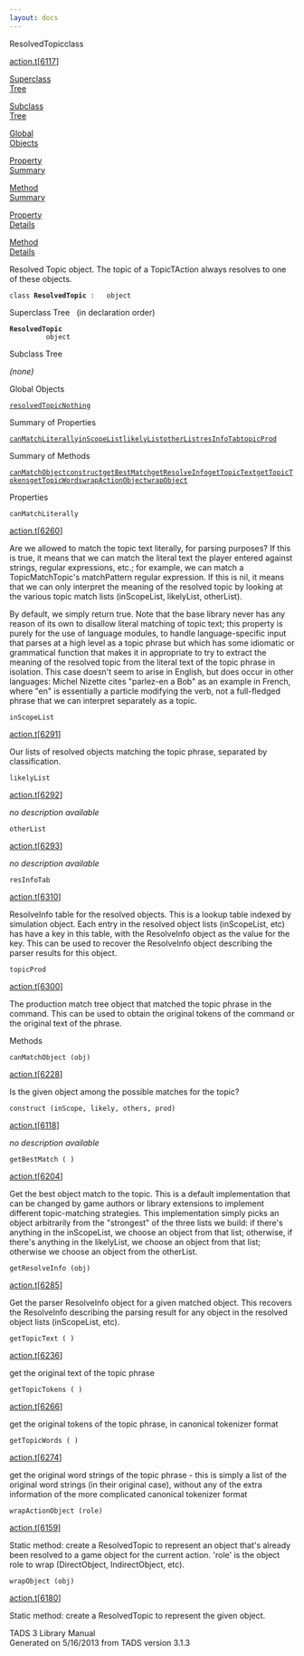 ```yaml
---
layout: docs
---
```

<span class="title">ResolvedTopic</span><span class="type">class</span>

[action.t](../file/action.t.html)\[[6117](../source/action.t.html#6117)\]

[Superclass  
Tree](#_SuperClassTree_)

[Subclass  
Tree](#_SubClassTree_)

[Global  
Objects](#_ObjectSummary_)

[Property  
Summary](#_PropSummary_)

[Method  
Summary](#_MethodSummary_)

[Property  
Details](#_Properties_)

[Method  
Details](#_Methods_)



Resolved Topic object. The topic of a TopicTAction always resolves to
one of these objects.

`class `**`ResolvedTopic`**` :   object`



<span id="_SuperClassTree_"></span>



<span class="hdln">Superclass Tree</span>   (in declaration order)



**`ResolvedTopic`**  
`         object`  
<span id="_SubClassTree_"></span>



<span class="hdln">Subclass Tree</span>  



*(none)* <span id="_ObjectSummary_"></span>



<span class="hdln">Global Objects</span>  



[`resolvedTopicNothing`](../object/resolvedTopicNothing.html)
<span id="_PropSummary_"></span>



<span class="hdln">Summary of Properties</span>  



[`canMatchLiterally`](#canMatchLiterally)[`inScopeList`](#inScopeList)[`likelyList`](#likelyList)[`otherList`](#otherList)[`resInfoTab`](#resInfoTab)[`topicProd`](#topicProd)

<span id="_MethodSummary_"></span>



<span class="hdln">Summary of Methods</span>  



[`canMatchObject`](#canMatchObject)[`construct`](#construct)[`getBestMatch`](#getBestMatch)[`getResolveInfo`](#getResolveInfo)[`getTopicText`](#getTopicText)[`getTopicTokens`](#getTopicTokens)[`getTopicWords`](#getTopicWords)[`wrapActionObject`](#wrapActionObject)[`wrapObject`](#wrapObject)

<span id="_Properties_"></span>



<span class="hdln">Properties</span>  



<span id="canMatchLiterally"></span>

`canMatchLiterally`

[action.t](../file/action.t.html)\[[6260](../source/action.t.html#6260)\]



Are we allowed to match the topic text literally, for parsing purposes?
If this is true, it means that we can match the literal text the player
entered against strings, regular expressions, etc.; for example, we can
match a TopicMatchTopic's matchPattern regular expression. If this is
nil, it means that we can only interpret the meaning of the resolved
topic by looking at the various topic match lists (inScopeList,
likelyList, otherList).

By default, we simply return true. Note that the base library never has
any reason of its own to disallow literal matching of topic text; this
property is purely for the use of language modules, to handle
language-specific input that parses at a high level as a topic phrase
but which has some idiomatic or grammatical function that makes it in
appropriate to try to extract the meaning of the resolved topic from the
literal text of the topic phrase in isolation. This case doesn't seem to
arise in English, but does occur in other languages: Michel Nizette
cites "parlez-en a Bob" as an example in French, where "en" is
essentially a particle modifying the verb, not a full-fledged phrase
that we can interpret separately as a topic.



<span id="inScopeList"></span>

`inScopeList`

[action.t](../file/action.t.html)\[[6291](../source/action.t.html#6291)\]



Our lists of resolved objects matching the topic phrase, separated by
classification.



<span id="likelyList"></span>

`likelyList`

[action.t](../file/action.t.html)\[[6292](../source/action.t.html#6292)\]



*no description available*



<span id="otherList"></span>

`otherList`

[action.t](../file/action.t.html)\[[6293](../source/action.t.html#6293)\]



*no description available*



<span id="resInfoTab"></span>

`resInfoTab`

[action.t](../file/action.t.html)\[[6310](../source/action.t.html#6310)\]



ResolveInfo table for the resolved objects. This is a lookup table
indexed by simulation object. Each entry in the resolved object lists
(inScopeList, etc) has have a key in this table, with the ResolveInfo
object as the value for the key. This can be used to recover the
ResolveInfo object describing the parser results for this object.



<span id="topicProd"></span>

`topicProd`

[action.t](../file/action.t.html)\[[6300](../source/action.t.html#6300)\]



The production match tree object that matched the topic phrase in the
command. This can be used to obtain the original tokens of the command
or the original text of the phrase.



<span id="_Methods_"></span>



<span class="hdln">Methods</span>  



<span id="canMatchObject"></span>

`canMatchObject (obj)`

[action.t](../file/action.t.html)\[[6228](../source/action.t.html#6228)\]



Is the given object among the possible matches for the topic?



<span id="construct"></span>

`construct (inScope, likely, others, prod)`

[action.t](../file/action.t.html)\[[6118](../source/action.t.html#6118)\]



*no description available*



<span id="getBestMatch"></span>

`getBestMatch ( )`

[action.t](../file/action.t.html)\[[6204](../source/action.t.html#6204)\]



Get the best object match to the topic. This is a default implementation
that can be changed by game authors or library extensions to implement
different topic-matching strategies. This implementation simply picks an
object arbitrarily from the "strongest" of the three lists we build: if
there's anything in the inScopeList, we choose an object from that list;
otherwise, if there's anything in the likelyList, we choose an object
from that list; otherwise we choose an object from the otherList.



<span id="getResolveInfo"></span>

`getResolveInfo (obj)`

[action.t](../file/action.t.html)\[[6285](../source/action.t.html#6285)\]



Get the parser ResolveInfo object for a given matched object. This
recovers the ResolveInfo describing the parsing result for any object in
the resolved object lists (inScopeList, etc).



<span id="getTopicText"></span>

`getTopicText ( )`

[action.t](../file/action.t.html)\[[6236](../source/action.t.html#6236)\]



get the original text of the topic phrase



<span id="getTopicTokens"></span>

`getTopicTokens ( )`

[action.t](../file/action.t.html)\[[6266](../source/action.t.html#6266)\]



get the original tokens of the topic phrase, in canonical tokenizer
format



<span id="getTopicWords"></span>

`getTopicWords ( )`

[action.t](../file/action.t.html)\[[6274](../source/action.t.html#6274)\]



get the original word strings of the topic phrase - this is simply a
list of the original word strings (in their original case), without any
of the extra information of the more complicated canonical tokenizer
format



<span id="wrapActionObject"></span>

`wrapActionObject (role)`

[action.t](../file/action.t.html)\[[6159](../source/action.t.html#6159)\]



Static method: create a ResolvedTopic to represent an object that's
already been resolved to a game object for the current action. 'role' is
the object role to wrap (DirectObject, IndirectObject, etc).



<span id="wrapObject"></span>

`wrapObject (obj)`

[action.t](../file/action.t.html)\[[6180](../source/action.t.html#6180)\]



Static method: create a ResolvedTopic to represent the given object.





TADS 3 Library Manual  
Generated on 5/16/2013 from TADS version 3.1.3


